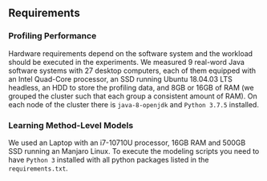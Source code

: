 ## Requirements

### Profiling Performance

Hardware requirements depend on the software system and the workload should be executed in the experiments. We measured 9 real-word Java software systems with 27 desktop computers, each of them equipped with an Intel Quad-Core processor, an SSD running Ubuntu 18.04.03 LTS headless, an HDD to store the profiling data, and 8GB or 16GB of RAM (we grouped the cluster such that each group a consistent amount of RAM).
On each node of the cluster there is `java-8-openjdk` and `Python 3.7.5` installed.


### Learning Method-Level Models

We used an Laptop with an i7-10710U processor, 16GB RAM and 500GB SSD running an Manjaro Linux. To execute the modeling scripts you need to have `Python 3` installed with all python packages listed in the `requirements.txt`.
